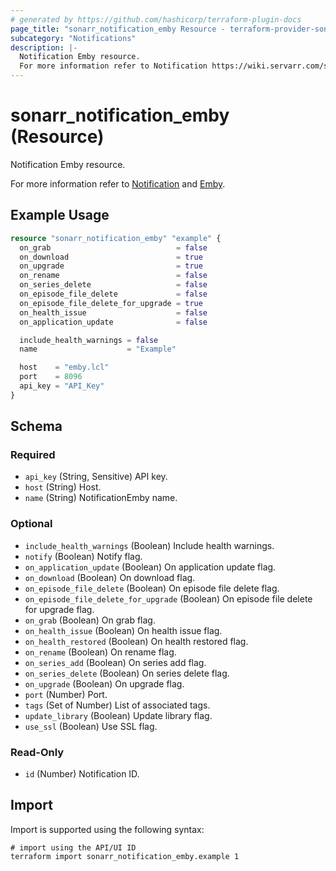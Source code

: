 ```yaml
---
# generated by https://github.com/hashicorp/terraform-plugin-docs
page_title: "sonarr_notification_emby Resource - terraform-provider-sonarr"
subcategory: "Notifications"
description: |-
  Notification Emby resource.
  For more information refer to Notification https://wiki.servarr.com/sonarr/settings#connect and Emby https://wiki.servarr.com/sonarr/supported#mediabrowser.
---
```


# sonarr_notification_emby (Resource)

<!-- subcategory:Notifications -->Notification Emby resource.
For more information refer to [Notification](https://wiki.servarr.com/sonarr/settings#connect) and [Emby](https://wiki.servarr.com/sonarr/supported#mediabrowser).

## Example Usage

```terraform
resource "sonarr_notification_emby" "example" {
  on_grab                            = false
  on_download                        = true
  on_upgrade                         = true
  on_rename                          = false
  on_series_delete                   = false
  on_episode_file_delete             = false
  on_episode_file_delete_for_upgrade = true
  on_health_issue                    = false
  on_application_update              = false

  include_health_warnings = false
  name                    = "Example"

  host    = "emby.lcl"
  port    = 8096
  api_key = "API_Key"
}
```

<!-- schema generated by tfplugindocs -->
## Schema

### Required

- `api_key` (String, Sensitive) API key.
- `host` (String) Host.
- `name` (String) NotificationEmby name.

### Optional

- `include_health_warnings` (Boolean) Include health warnings.
- `notify` (Boolean) Notify flag.
- `on_application_update` (Boolean) On application update flag.
- `on_download` (Boolean) On download flag.
- `on_episode_file_delete` (Boolean) On episode file delete flag.
- `on_episode_file_delete_for_upgrade` (Boolean) On episode file delete for upgrade flag.
- `on_grab` (Boolean) On grab flag.
- `on_health_issue` (Boolean) On health issue flag.
- `on_health_restored` (Boolean) On health restored flag.
- `on_rename` (Boolean) On rename flag.
- `on_series_add` (Boolean) On series add flag.
- `on_series_delete` (Boolean) On series delete flag.
- `on_upgrade` (Boolean) On upgrade flag.
- `port` (Number) Port.
- `tags` (Set of Number) List of associated tags.
- `update_library` (Boolean) Update library flag.
- `use_ssl` (Boolean) Use SSL flag.

### Read-Only

- `id` (Number) Notification ID.

## Import

Import is supported using the following syntax:

```shell
# import using the API/UI ID
terraform import sonarr_notification_emby.example 1
```
